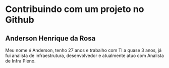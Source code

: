 # Contribuindo com um projeto no Github

## Anderson Henrique da Rosa


Meu nome é Anderson, tenho 27 anos e trabalho com TI a quase 3 anos, já fui analista de infraestrutura, desenvolvedor e atualmente atuo com Analista de Infra Pleno.

